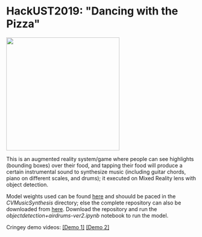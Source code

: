 # HackUST2019: "Dancing with the Pizza"

<img src="http://siddharthadatta.ml/images/armusic.png" height="300"/>

This is an augmented reality system/game where people can see highlights (bounding boxes) over their food, and tapping their food will produce a certain instrumental sound to synthesize music (including guitar chords, piano on different scales, and drums); it executed on Mixed Reality lens with object detection.

Model weights used can be found [here](https://drive.google.com/drive/folders/1tWczVaRlEEcPgvOBpk5LWGwZWvnaFuMk?usp=sharing) and shouuld be paced in the *CVMusicSynthesis* directory; else the complete repository can also be downloaded from [here](https://bit.ly/2P7YYRQ). Download the repository and run the *objectdetection+airdrums-ver2.ipynb* notebook to run the model. 

Cringey demo videos: [[Demo 1]](https://bit.ly/2GcKUCl) [[Demo 2]](https://bit.ly/2UY9FM0)
